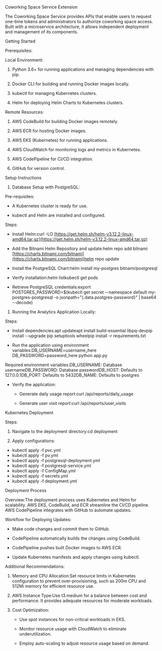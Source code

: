 Coworking Space Service Extension

The Coworking Space Service provides APIs that enable users to request one-time tokens and administrators to authorize coworking space access. Built with a microservice architecture, it allows independent deployment and management of its components.

Getting Started

Prerequisites:

Local Environment:

1.  Python 3.6+ for running applications and managing dependencies with pip.
    
2.  Docker CLI for building and running Docker images locally.
    
3.  kubectl for managing Kubernetes clusters.
    
4.  Helm for deploying Helm Charts to Kubernetes clusters.
    

Remote Resources:

1.  AWS CodeBuild for building Docker images remotely.
    
2.  AWS ECR for hosting Docker images.
    
3.  AWS EKS (Kubernetes) for running applications.
    
4.  AWS CloudWatch for monitoring logs and metrics in Kubernetes.
    
5.  AWS CodePipeline for CI/CD integration.

5.  GitHub for version control.
    

Setup Instructions

1.  Database Setup with PostgreSQL:
    

Pre-requisites:

*   A Kubernetes cluster is ready for use.
    
*   kubectl and Helm are installed and configured.
    

Steps:

*   Install Helm:curl -LO [https://get.helm.sh/helm-v3.12.2-linux-amd64.tar.gz](https://get.helm.sh/helm-v3.12.2-linux-amd64.tar.gz)
    
*   Add the Bitnami Helm Repository and update:helm repo add bitnami [https://charts.bitnami.com/bitnami](https://charts.bitnami.com/bitnami)helm repo update
    
*   Install the PostgreSQL Chart:helm install my-postgres bitnami/postgresql
    
*   Verify installation:helm listkubectl get pods
    
*   Retrieve PostgreSQL credentials:export POSTGRES\_PASSWORD=$(kubectl get secret --namespace default my-postgres-postgresql -o jsonpath="{.data.postgres-password}" | base64 --decode)
    

1.  Running the Analytics Application Locally:
    

Steps:

*   Install dependencies:apt updateapt install build-essential libpq-devpip install --upgrade pip setuptools wheelpip install -r requirements.txt
    
*   Run the application using environment variables:DB\_USERNAME=username\_here DB\_PASSWORD=password\_here python app.py
    

Required environment variables:DB\_USERNAME: Database usernameDB\_PASSWORD: Database passwordDB\_HOST: Defaults to 127.0.0.1DB\_PORT: Defaults to 5432DB\_NAME: Defaults to postgres

*   Verify the application:
    
    *   Generate daily usage report:curl /api/reports/daily\_usage
        
    *   Generate user visit report:curl /api/reports/user\_visits
        

Kubernetes Deployment

Steps:

1.  Navigate to the deployment directory:cd deployment
    
2.  Apply configurations:
- kubectl apply -f pvc.yml
- kubectl apply -f pv.yml
- kubectl apply -f postgresql-deployment.yml
- kubectl apply -f postgresql-service.yml
- kubectl apply -f ConfigMap.yml
- kubectl apply -f secrets.yml
- kubectl apply -f deployment.yml
    

Deployment Process

Overview:The deployment process uses Kubernetes and Helm for scalability. AWS EKS, CodeBuild, and ECR streamline the CI/CD pipeline. AWS CodePipeline integrates with GitHub to automate updates.

Workflow for Deploying Updates:

*   Make code changes and commit them to GitHub.
    
*   CodePipeline automatically builds the changes using CodeBuild.
    
*   CodePipeline pushes built Docker images to AWS ECR.
    
*   Update Kubernetes manifests and apply changes using kubectl.
    

Additional Recommendations:

1.  Memory and CPU Allocation:Set resource limits in Kubernetes configuration to prevent over-provisioning, such as 200m CPU and 512Mi memory for efficient resource use.
    
2.  AWS Instance Type:Use t3.medium for a balance between cost and performance. It provides adequate resources for moderate workloads.
    
3.  Cost Optimization:
    
    *   Use spot instances for non-critical workloads in EKS.
        
    *   Monitor resource usage with CloudWatch to eliminate underutilization.
        
    *   Employ auto-scaling to adjust resource usage based on demand.